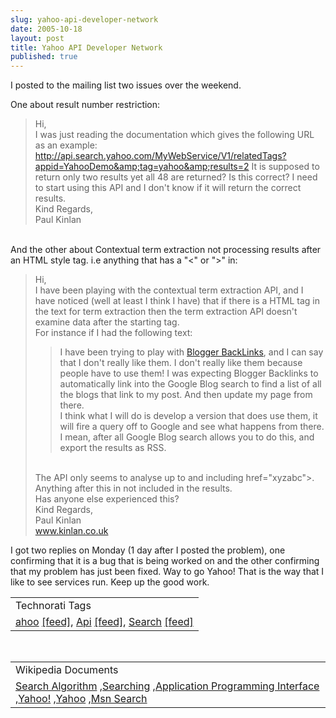 ```yaml
---
slug: yahoo-api-developer-network
date: 2005-10-18
layout: post
title: Yahoo API Developer Network
published: true
---
```

I posted to the mailing list two issues over the weekend. <p />One about result number restriction:<br /><blockquote>Hi, <br />I was just reading the documentation which gives the following URL as an example:<br /><a href="http://api.search.yahoo.com/MyWebService/V1/relatedTags?appid=YahooDemo&amp;tag=yahoo&amp;results=2">http://api.search.yahoo.com/MyWebService/V1/relatedTags?appid=YahooDemo&amp;tag=yahoo&amp;results=2</a> It is supposed to return only two results yet all 48 are returned? Is this correct? I need to start using this API and I don't know if it will return the correct results. <br />Kind Regards, <br />Paul Kinlan</blockquote><br />And the other about Contextual term extraction not processing results after an HTML style tag. i.e anything that has a "&lt;" or "&gt;" in:<br /><blockquote>Hi, <br />I have been playing with the contextual term extraction API, and I have noticed (well at least I think I have) that if there is a HTML tag in the text for term extraction then the term extraction API doesn't examine data after the starting tag. <br />For instance if I had the following text: <br /><blockquote>I have been trying to play with <a href="http://help.blogger.com/default/bin/answer.py?answer=1235&amp;topic=39">Blogger BackLinks</a>, and I can say that I don't really like them. I don't really like them because people have to use them! I was expecting Blogger Backlinks to automatically link into the Google Blog search to find a list of all the blogs that link to my post. And then update my page from there. <br />I think what I will do is develop a version that does use them, it will fire a query off to Google and see what happens from there. I mean, after all Google Blog search allows you to do this, and export the results as RSS.</blockquote>
<br />The API only seems to analyse up to and including href="xyzabc"&gt;. Anything after this in not included in the results. <br />Has anyone else experienced this? <br />Kind Regards, <br />Paul Kinlan <br /><a href="http://www.kinlan.co.uk">www.kinlan.co.uk</a>
</blockquote><p />I got two replies on Monday (1 day after I posted the problem), one confirming that it is a bug that is being worked on and the other confirming that my problem has just been fixed.  Way to go Yahoo!  That is the way that I like to see services run.  Keep up the good work.<p /><table class="TechnoratiHead TagHeader">
<tr><td>Technorati Tags</td></tr>
<tr class="Technorati"><td>
<a href="http://www.technorati.com/tag/ahoo" class="Tag" rel="tag">ahoo</a> <a href="http://feeds.technorati.com/feed/posts/tag/Yahoo" class="Tag">[feed]</a>, <a href="http://www.technorati.com/tag/Api" class="Tag" rel="tag">Api</a> <a href="http://feeds.technorati.com/feed/posts/tag/Api" class="Tag">[feed]</a>, <a href="http://www.technorati.com/tag/Search" class="Tag" rel="tag">Search</a> <a href="http://feeds.technorati.com/feed/posts/tag/Search" class="Tag">[feed]</a>
</td></tr>
</table><br /><table class="TechnoratiHead TagHeader">
<tr><td>Wikipedia Documents</td></tr>
<tr class="Technorati"><td>
<a href="http://en.wikipedia.org/wiki/Search_algorithm">Search Algorithm</a> ,<a href="http://en.wikipedia.org/wiki/Search">Searching</a> ,<a href="http://en.wikipedia.org/wiki/API">Application Programming Interface</a> ,<a href="http://en.wikipedia.org/wiki/Yahoo!">Yahoo!</a> ,<a href="http://en.wikipedia.org/wiki/Yahoo">Yahoo</a> ,<a href="http://en.wikipedia.org/wiki/MSN_Search">Msn Search</a>
</td></tr>
</table><div class="blogger-post-footer"><img class="posterous_download_image" src="https://blogger.googleusercontent.com/tracker/8109338-112963218529941469?l=www.kinlan.co.uk%2Findex.html" height="1" alt="" width="1" /></div>

